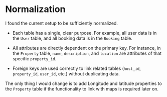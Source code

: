 ﻿# Normalization
I found the current setup to be sufficiently normalized.
-  Each table has a single, clear purpose. For example, all user data is in the `User` table, and all booking data is in the `Booking` table.
    
-   All attributes are directly dependent on the primary key. For instance, in the `Property` table, `name`, `description`, and `location` are attributes of that specific `property_id`.
    
-   Foreign keys are used correctly to link related tables (`host_id`, `property_id`, `user_id`, etc.) without duplicating data.

The only thing I would change is to add Longitude and latitude properties to the  `Property` table if the functionality to link with maps is required later on.

